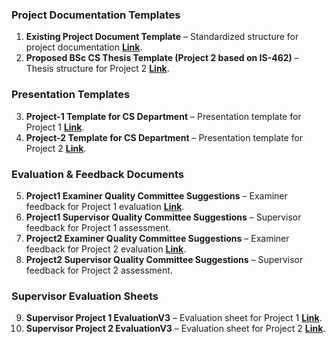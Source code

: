 ### **Project Documentation Templates**
1. **Existing Project Document Template** – Standardized structure for project documentation **[Link](https://docs.google.com/document/d/1hE7jYH_cCZlzWqGGcbPl-vKSEofzdlfV/edit?usp=sharing&ouid=105737548125627118141&rtpof=true&sd=true)**.
2. **Proposed BSc CS Thesis Template (Project 2 based on IS-462)** – Thesis structure for Project 2 **[Link](https://docs.google.com/document/d/1eCGcoF5UXOejHZDgyF0NYMsgqnWFVfzp/edit?usp=sharing&ouid=105737548125627118141&rtpof=true&sd=true)**.

### **Presentation Templates**
3. **Project-1 Template for CS Department** – Presentation template for Project 1 **[Link](https://docs.google.com/presentation/d/1H414mI5sRt0jRyi4kdEtb1NxnqzLvTu0/edit?usp=sharing&ouid=105737548125627118141&rtpof=true&sd=true)**. 
4. **Project-2 Template for CS Department** – Presentation template for Project 2 **[Link](https://docs.google.com/presentation/d/113wu7JSgcUjxneLCSQs2tR7nyrmeVlYP/edit?usp=sharing&ouid=105737548125627118141&rtpof=true&sd=true)**.

### **Evaluation & Feedback Documents**
5. **Project1 Examiner Quality Committee Suggestions** – Examiner feedback for Project 1 evaluation **[Link](https://docs.google.com/spreadsheets/d/1SrJuIJkNgRFvCzVlTdkG_oabnMjGK7qV/edit?usp=sharing&ouid=105737548125627118141&rtpof=true&sd=true)**.  
6. **Project1 Supervisor Quality Committee Suggestions** – Supervisor feedback for Project 1 assessment.  
7. **Project2 Examiner Quality Committee Suggestions** – Examiner feedback for Project 2 evaluation **[Link](https://docs.google.com/spreadsheets/d/1JYbuUuH0y6FdoAnm-CcyN6bdd-WPfJqn/edit?usp=sharing&ouid=105737548125627118141&rtpof=true&sd=true)**.  
8. **Project2 Supervisor Quality Committee Suggestions** – Supervisor feedback for Project 2 assessment.  

### **Supervisor Evaluation Sheets**
9. **Supervisor Project 1 EvaluationV3** – Evaluation sheet for Project 1 **[Link](https://docs.google.com/spreadsheets/d/1uJjO8U0ZpPtx4-3lZ_68ZulM7uxtSg_g/edit?usp=sharing&ouid=105737548125627118141&rtpof=true&sd=true)**.
10. **Supervisor Project 2 EvaluationV3** – Evaluation sheet for Project 2 **[Link](https://docs.google.com/spreadsheets/d/1bDuw93wU6GKZu-HDa-vC7BWAAPr0THUp/edit?usp=sharing&ouid=105737548125627118141&rtpof=true&sd=true)**.
